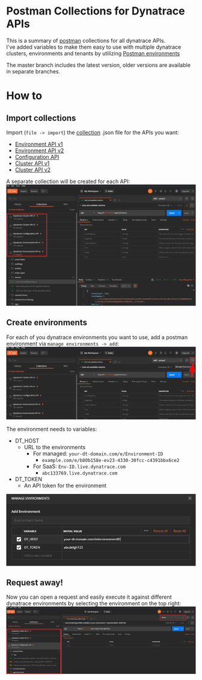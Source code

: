# Postman Collections for Dynatrace APIs
This is a summary of [postman](https://www.postman.com/) collections for all dynatrace APIs.  
I've added variables to make them  easy to use with multiple dynatrace clusters, environments and tenants by utilizing [Postman environments](https://learning.postman.com/docs/sending-requests/managing-environments/)

The master branch includes the latest version, older versions are available in separate branches.

# How to

## Import collections
Import (`file -> import`) the [collection](https://learning.postman.com/docs/sending-requests/intro-to-collections/) .json file for the APIs you want:  
* [Environment API v1](specs/Dynatrace-Environment-API-v1.postman_collection.json)
* [Environment API v2](specs/Dynatrace-Environment-API-v2.postman_collection.json)
* [Configuration API](specs/Dynatrace-Configuration-API.postman_collection.json)
* [Cluster API v1](specs/Dynatrace-Cluster-API-v1.postman_collection.json)
* [Cluster API v2](specs/Dynatrace-Cluster-API-v2.postman_collection.json)

A separate collection will be created for each API:
![Dynatrace API Postman Collections](pictures/collections.png)


## Create environments
For each of you dynatrace environments you want to use, add a postman environment via `manage environments -> add`:  
![Dynatrace API Postman Collections](pictures/manage-environments.png)

The environment needs to variables:
* DT_HOST
  * URL to the environments
    * For managed: `your-dt-domain.com/e/Environment-ID`
      * `example.com/e/b80b158e-ev23-4330-30fcc-c4391bbx6ce2`
    * For SaaS: `Env-ID.live.dynatrace.com`
      * `abc133769.live.dynatrace.com`
* DT_TOKEN
  * An API token for the environment

![Dynatrace API Postman Collections](pictures/mew-environment.png)

## Request away!

Now you can open a request and easily execute it against different dynatrace environments by selecting the environment on the top right:
![Dynatrace API Postman Collections](pictures/send-request.png)